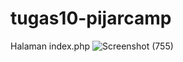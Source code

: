 # tugas10-pijarcamp
Halaman index.php
![Screenshot (755)](https://user-images.githubusercontent.com/55476039/187663577-b300c4b2-e6f4-486d-b3ac-67076dba7ac1.png)
